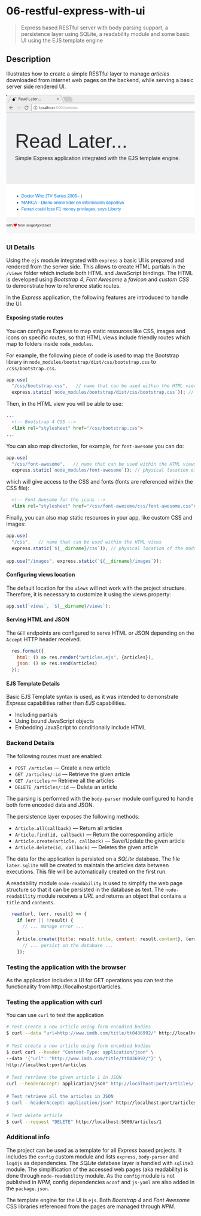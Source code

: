 # 06-restful-express-with-ui
> Express based RESTful server with body parsing support, a persistence layer using SQLite, a readability module and some basic UI using the EJS template engine

## Description
Illustrates how to create a simple RESTful layer to manage *articles* downloaded from internet web pages on the backend, while serving a basic server side rendered UI.

![UI Image](ui.png)

### UI Details
Using the `ejs` module integrated with `express` a basic UI is prepared and rendered from the server side. This allows to create HTML partials in the `/views` folder which include both HTML and JavaScript bindings.
The HTML is developed using *Bootstrap 4*, *Font Awesome* a *favicon* and *custom CSS* to demonstrate how to reference static routes.

In the *Express* application, the following features are introduced to handle the UI:

#### Exposing static routes
You can configure Express to map static resources like CSS, images and icons on specific routes, so that HTML views include friendly routes which map to folders inside `node_modules`.

For example, the following piece of code is used to map the Bootstrap library in `node_modules/bootstrap/dist/css/bootstrap.css` to `/css/bootstrap.css`.
```javascript
app.use(
  "/css/bootstrap.css",   // name that can be used within the HTML views
  express.static(`node_modules/bootstrap/dist/css/bootstrap.css`)); // physical location of the module

```
Then, in the HTML view you will be able to use:
```html
...
  <!-- Bootstrap 4 CSS -->
  <link rel="stylesheet" href="/css/bootstrap.css">
...
```

You can also map directories, for example, for `font-awesome` you can do:
```javascript
app.use(
  "/css/font-awesome",   // name that can be used within the HTML views
  express.static(`node_modules/font-awesome`)); // physical location of the module
```
which will give access to the CSS and fonts (fonts are referenced within the CSS file):
```html
  <!-- Font Awesome for the icons -->
  <link rel="stylesheet" href="/css/font-awesome/css/font-awesome.css">
```

Finally, you can also map static resources in your app, like custom CSS and images:
```javascript
app.use(
  "/css",   // name that can be used within the HTML views
  express.static(`${__dirname}/css`)); // physical location of the module

app.use("/images", express.static(`${__dirname}/images`));
```

#### Configuring views location
The default location for the `views` will not work with the project structure. Therefore, it is necessary to customize it using the views property:

```javascript
app.set(`views`, `${__dirname}/views`);
```

#### Serving HTML and JSON
The `GET` endpoints are configured to serve HTML or JSON depending on the `Accept` HTTP header received.

```javascript
  res.format({
    html: () => res.render("articles.ejs", {articles}),
    json: () => res.send(articles)
  });
```

#### EJS Template Details
Basic EJS Template syntax is used, as it was intended to demonstrate *Express* capabilities rather than *EJS* capabilities.
+ Including partials
+ Using bound JavaScript objects
+ Embedding JavaScript to conditionally include HTML

### Backend Details
The following routes must are enabled:
+ `POST /articles` &mdash; Create a new article
+ `GET /articles/:id` &mdash; Retrieve the given article
+ `GET /articles` &mdash; Retrieve all the articles
+ `DELETE /articles/:id` &mdash; Delete an article

The parsing is performed with the `body-parser` module configured to handle both form encoded data and JSON.

The persistence layer exposes the following methods:
+ `Article.all(callback)` &mdash; Return all articles
+ `Article.find(id, callback)` &mdash; Return the corresponding article
+ `Article.create(article, callback)` &mdash; Save/Update the given article
+ `Article.delete(id, callback)` &mdash; Deletes the given article


The data for the application is persisted on a *SQLite* database. The file `later.sqlite` will be created to maintain the articles data between executions. This file will be automatically created on the first run.

A readability module `node-readability` is used to simplify the web page structure so that it can be persisted in the database as text. The `node-readability` module receives a *URL* and returns an object that contains a `title` and `contents`.
```javascript
  read(url, (err, result) => {
    if (err || !result) {
      // ... manage error ...
    }
    Article.create({title: result.title, content: result.content}, (err, article) => {
      // ... persist on the database ...
    });
```

### Testing the application with the browser
As the application includes a UI for GET operations you can test the functionality from http://localhost:port/articles.



### Testing the application with curl
You can use `curl` to test the application
```bash
# Test create a new article using form encodied bodies 
$ curl --data "url=http://www.imdb.com/title/tt0436992/" http://localhost:port/articles

# Test create a new article using form encodied bodies 
$ curl curl --header "Content-Type: application/json" \
--data '{"url": "http://www.imdb.com/title/tt0436992/"}' \
http://localhost:port/articles

# Test retrieve the given article 1 in JSON
curl --headerAccept: application/json" http://localhost:port/articles/1

# Test retrieve all the articles in JSON
$ curl --headerAccept: application/json" http://localhost:port/articles

# Test delete article
$ curl --request "DELETE" http://localhost:5000/articles/1

```


### Additional info
The project can be used as a template for all *Express* based projects. It includes the `config` custom module and lists `express`, `body-parser` and `log4js` as dependencies.
The *SQLite* database layer is handled with `sqlite3` module.
The simplification of the accessed web pages (aka readability) is done through `node-readability` module.
As the `config` module is not published in *NPM*, config dependencies `nconf` and `js-yaml` are also added in the `package.json`.

The template engine for the UI is `ejs`. Both *Bootstrap 4* and *Font Awesome* CSS libraries referenced from the pages are managed through *NPM*.
